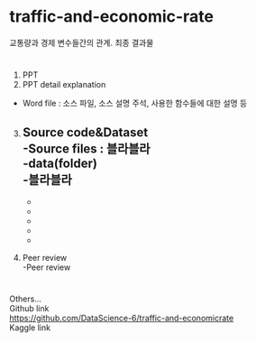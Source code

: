 # traffic-and-economic-rate
교통량과 경제 변수들간의 관계. 최종 결과물

#
1. PPT<br>
2. PPT detail explanation<br>
- Word file : 소스 파일, 소스 설명 주석, 사용한 함수들에 대한 설명 등<br>

3. Source code&Dataset<br>
-Source files : 블라블라<br>
-data(folder)<br>
	-블라블라<br>
	-
	-
	-
	-
	-
	-

4. Peer review<br>
-Peer review<br>
#
Others...<br>
Github link<br>
https://github.com/DataScience-6/traffic-and-economicrate<br>
Kaggle link<br>
